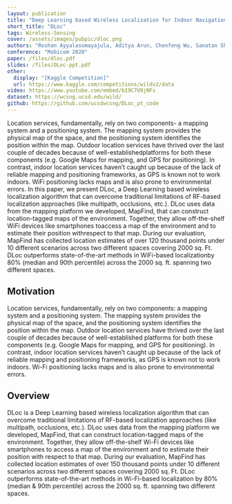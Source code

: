```yaml
---
layout: publication
title: "Deep Learning based Wireless Localization for Indoor Navigation"
short_title: "DLoc"
tags: Wireless-Sensing
cover: /assets/images/pubpic/dloc.png
authors: "Roshan Ayyalasomayajula, Aditya Arun, Chenfeng Wu, Sanatan Sharma, Abhishek Sethi, Deepak Vasisht, Dinesh Bharadia"
conference: "Mobicom 2020"
paper: /files/dloc.pdf
slides: /files/DLoc-ppt.pdf
other:
  display: "[Kaggle Competition]"
  url: https://www.kaggle.com/competitions/wildv2/data
video: https://www.youtube.com/embed/b19C7U9jNFs
dataset: https://wcsng.ucsd.edu/wild/
github: https://github.com/ucsdwcsng/DLoc_pt_code
---
```


Location services, fundamentally, rely on two components- a mapping system and a positioning system. The mapping system provides the physical map of the space, and the positioning system identifies the position within the map. Outdoor location services have thrived over the last couple of decades because of well-establishedplatforms for both these components (e.g. Google Maps for mapping, and GPS for positioning). In contrast, indoor location services haven’t caught up because of the lack of reliable mapping and positioning frameworks, as GPS is known not to work indoors. WiFi positioning lacks maps and is also prone to environmental errors. In this paper, we present DLoc, a Deep Learning based wireless localization algorithm that can overcome traditional limitations of RF-based localization approaches (like multipath, occlusions, etc.). DLoc uses data from the mapping platform we developed, MapFind, that can construct location-tagged maps of the environment. Together, they allow off-the-shelf WiFi devices like smartphones toaccess a map of the environment and to estimate their position withrespect to that map. During our evaluation, MapFind has collected location estimates of over 120 thousand points under 10 different scenarios across two different spaces covering 2000 sq. Ft. DLoc outperforms state-of-the-art methods in WiFi-based localizationby 80% (median and 90th percentile) across the 2000 sq. ft. spanning two different spaces.

<h2>Motivation</h2>
Location services, fundamentally, rely on two components: a mapping system and a positioning system. The mapping system provides the physical map of the space, and the positioning system identifies the position within the map. Outdoor location services have thrived over the last couple of decades because of well-established platforms for both these components (e.g. Google Maps for mapping, and GPS for positioning). In contrast, indoor location services haven’t caught up because of the lack of reliable mapping and positioning frameworks, as GPS is known not to work indoors. Wi-Fi positioning lacks maps and is also prone to environmental errors.

<h2>Overview</h2>
DLoc is a Deep Learning based wireless localization algorithm that can overcome traditional limitations of RF-based localization approaches (like multipath, occlusions, etc.). DLoc uses data from the mapping platform we developed, MapFind, that can construct location-tagged maps of the environment. Together, they allow off-the-shelf Wi-Fi devices like smartphones to access a map of the environment and to estimate their position with respect to that map. During our evaluation, MapFind has collected location estimates of over 150 thousand points under 10 different scenarios across two different spaces covering 2000 sq. Ft. DLoc outperforms state-of-the-art methods in Wi-Fi-based localization by 80% (median & 90th percentile) across the 2000 sq. ft. spanning two different spaces. 